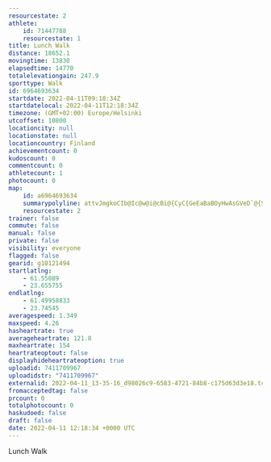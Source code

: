 ```yaml
---
resourcestate: 2
athlete:
    id: 71447788
    resourcestate: 1
title: Lunch Walk
distance: 18652.1
movingtime: 13830
elapsedtime: 14770
totalelevationgain: 247.9
sporttype: Walk
id: 6964693634
startdate: 2022-04-11T09:18:34Z
startdatelocal: 2022-04-11T12:18:34Z
timezone: (GMT+02:00) Europe/Helsinki
utcoffset: 10800
locationcity: null
locationstate: null
locationcountry: Finland
achievementcount: 0
kudoscount: 0
commentcount: 0
athletecount: 1
photocount: 0
map:
    id: a6964693634
    summarypolyline: attvJmgkoCIb@Ic@w@i@cBi@{CyC{GeEaBaBOyHwAsGVeD`@{S_AuHNa@rBc@xBP~@t@NYNoHbAcCFgB^MGW`@i@QqBb@u@JaAl@i@X}AN_EzArBTnAd@Z^~Bv@pBd@n@^Sh@sCEmAT{AWyCUiFK{E]_AoAwAqCkAYTJj@[Za@zBoA|@q@uDq@aBcAZm@n@y@fELt@A`AQXJb@?zGf@pCDrCiAm@yCAgAn@qGP_AiAU_BBkDk@}BoBoDmAKs@z@w@PuAeEWGMeAs@y@kAyCVsAK_BuAeBF_@s@sBI{Dx@cBZmEd@cCx@qB?q@tAoDp@oJ?mBb@eCg@uGvAmGNuCl@q@b@B`@~@r@Pj@iAFiArAaBDgB_BoAYyDo@oAUiCe@_@Qq@iB_@k@s@Bg@YNNsBKwKVqARwFb@cBVG?bCRj@\VdAo@~AcCfAoIv@}@n@\R{@_@qCPe@IkAS]DwGSeABcCZaA@wC`AwBOwAXsBAiC^{DAgBc@yCn@_EMINgAKeEh@}CKkC`@_CLyDQAv@[|@kAEYOdAVlAv@`@\p@bBGbAYVk@n@K`AkAnALjAiAnA]pBmC~B\fB~BhApDdBbAf@hEr@zBFzChA|Ap@NxBuCd@cB?aA~AD`C`BHdA~@`Cr@bFf@?b@~@VzCS`BHxB^LMlCi@tAy@hAe@zE_ADkApAL`JnCxIz@pEZLfAvD\|B~@~AbAhDh@jH~DrZz@rKC`Qj@bLOzDxGbCEpEm@lBQtHZzHW~GNx@|D|CrA|AKE?XV`@lDxA`GdEvAGtP~@xDUzEiCvDkC~AgBpAg@tFkFvBaAfDa@tCZ~GhDpKrGpCVhA~@`Ag@h@jDbCtI|CbGxB~Gp@jAtAaFfAoBfG`NV@v@m@pBcFl@g@hA{Bh@\d@BE`@ZXbDwFZKh@hAhAcA~BgHdC{LlAe@|AvA?d@z@tAv@iDpB}R?yDr@qDKeA[W`@_@PyDr@}EXiIx@oEDwC`@}@@kA_Ai@Ae@h@oDfA_EE_AfAwB^_Ij@iB|BuR^uGa@eF^}@b@mDBaEj@k@Hi@hAmRzAwKXgEdB}MlA{Ft@kH|BmNfAmEnGeRl@gF`BcGlEwKr@oAb@oDx@`BMg@l@mAnA@UyBp@oQXeCaAoQkBuMNm@zB}AZeAeAsNDmGg@qL[iBAyHBk@dC[C}B
    resourcestate: 2
trainer: false
commute: false
manual: false
private: false
visibility: everyone
flagged: false
gearid: g10121494
startlatlng:
    - 61.55089
    - 23.655755
endlatlng:
    - 61.49958833
    - 23.74545
averagespeed: 1.349
maxspeed: 4.26
hasheartrate: true
averageheartrate: 121.8
maxheartrate: 154
heartrateoptout: false
displayhideheartrateoption: true
uploadid: 7411709967
uploadidstr: "7411709967"
externalid: 2022-04-11_13-35-16_d98026c9-6583-4721-84b8-c175d63d3e18.tcx
fromacceptedtag: false
prcount: 0
totalphotocount: 0
haskudoed: false
draft: false
date: 2022-04-11 12:18:34 +0000 UTC
---
```

Lunch Walk